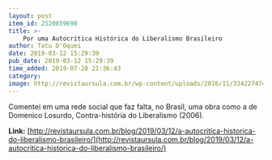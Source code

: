 ```yaml
---
layout: post
item_id: 2520859698
title: >-
    Por uma Autocrítica Histórica do Liberalismo Brasileiro
author: Tatu D'Oquei
date: 2019-03-12 15:29:39
pub_date: 2019-03-12 15:29:39
time_added: 2019-07-28 21:36:43
category: 
image: http://revistaursula.com.br/wp-content/uploads/2016/11/33422747472_cd92c091c1_k.jpg
---
```


Comentei em uma rede social que faz falta, no Brasil, uma obra como a de Domenico Losurdo, Contra-história do Liberalismo (2006).

**Link:** [http://revistaursula.com.br/blog/2019/03/12/a-autocritica-historica-do-liberalismo-brasileiro/](http://revistaursula.com.br/blog/2019/03/12/a-autocritica-historica-do-liberalismo-brasileiro/)

